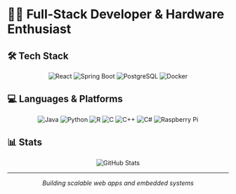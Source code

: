 # 👨‍💻 Full-Stack Developer & Hardware Enthusiast

## 🛠️ Tech Stack

<div align="center">

![React](https://img.shields.io/badge/-React-61DAFB?style=for-the-badge&logo=react&logoColor=black)
![Spring Boot](https://img.shields.io/badge/-Spring%20Boot-6DB33F?style=for-the-badge&logo=spring&logoColor=white)
![PostgreSQL](https://img.shields.io/badge/-PostgreSQL-4169E1?style=for-the-badge&logo=postgresql&logoColor=white)
![Docker](https://img.shields.io/badge/-Docker-2496ED?style=for-the-badge&logo=docker&logoColor=white)

</div>

## 💻 Languages & Platforms

<div align="center">

![Java](https://img.shields.io/badge/-Java-007396?style=for-the-badge&logo=java&logoColor=white)
![Python](https://img.shields.io/badge/-Python-3776AB?style=for-the-badge&logo=python&logoColor=white)
![R](https://img.shields.io/badge/-R-276DC3?style=for-the-badge&logo=r&logoColor=white)
![C](https://img.shields.io/badge/-C-A8B9CC?style=for-the-badge&logo=c&logoColor=black)
![C++](https://img.shields.io/badge/-C++-00599C?style=for-the-badge&logo=c%2B%2B&logoColor=white)
![C#](https://img.shields.io/badge/-C%23-239120?style=for-the-badge&logo=c-sharp&logoColor=white)
![Raspberry Pi](https://img.shields.io/badge/-Raspberry%20Pi-A22846?style=for-the-badge&logo=raspberry-pi&logoColor=white)

</div>

## 📊 Stats

<div align="center">

![GitHub Stats](https://github-readme-stats.vercel.app/api?username=yourusername&show_icons=true&theme=dark)

</div>

---

<div align="center">
<i>Building scalable web apps and embedded systems</i>
</div>
